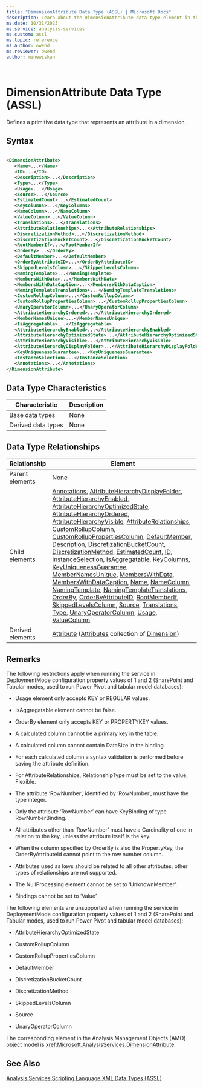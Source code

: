 ```yaml
---
title: "DimensionAttribute Data Type (ASSL) | Microsoft Docs"
description: Learn about the DimensionAttribute data type element in the Analysis Services Scripting Language (ASSL) schema.
ms.date: 10/31/2023
ms.service: analysis-services
ms.custom: assl
ms.topic: reference
ms.author: owend
ms.reviewer: owend
author: minewiskan

---
```

# DimensionAttribute Data Type (ASSL)

  Defines a primitive data type that represents an attribute in a dimension.  
  
## Syntax  
  
```xml  
  
<DimensionAttribute>  
   <Name>...</Name>  
   <ID>...</ID>  
   <Description>...</Description>  
   <Type>...</Type>  
   <Usage>...</Usage>  
   <Source>...</Source>  
   <EstimatedCount>...</EstimatedCount>  
   <KeyColumns>...</KeyColumns>  
   <NameColumn>...</NameColumn>  
   <ValueColumn>...</ValueColumn>  
   <Translations>...</Translations>  
   <AttributeRelationships>...</AttributeRelationships>  
   <DiscretizationMethod>...</DiscretizationMethod>  
   <DiscretizationBucketCount>...</DiscretizationBucketCount>  
   <RootMemberIf>...</RootMemberIf>  
   <OrderBy>...</OrderBy>  
   <DefaultMember>...</DefaultMember>  
   <OrderByAttributeID>...</OrderByAttributeID>  
   <SkippedLevelsColumn>...</SkippedLevelsColumn>  
   <NamingTemplate>...</NamingTemplate>  
   <MembersWithData>...</MembersWithData>  
   <MembersWithDataCaption>...</MembersWithDataCaption>  
   <NamingTemplateTranslations>...</NamingTemplateTranslations>  
   <CustomRollupColumn>...</CustomRollupColumn>  
   <CustomRollupPropertiesColumn>...</CustomRollupPropertiesColumn>  
   <UnaryOperatorColumn>...</UnaryOperatorColumn>  
   <AttributeHierarchyOrdered>...</AttributeHierarchyOrdered>  
   <MemberNamesUnique>...</MemberNamesUnique>  
   <IsAggregatable>...</IsAggregatable>  
   <AttributeHierarchyEnabled>...</AttributeHierarchyEnabled>  
   <AttributeHierarchyOptimizedState>...</AttributeHierarchyOptimizedState>  
   <AttributeHierarchyVisible>...</AttributeHierarchyVisible>  
   <AttributeHierarchyDisplayFolder>...</AttributeHierarchyDisplayFolder>  
   <KeyUniquenessGuarantee>...<KeyUniquenessGuarantee>  
   <InstanceSelection>...</InstanceSelection>  
   <Annotations>...</Annotations>  
</DimensionAttribute>  
```  
  
## Data Type Characteristics  
  
|Characteristic|Description|  
|--------------------|-----------------|  
|Base data types|None|  
|Derived data types|None|  
  
## Data Type Relationships  
  
|Relationship|Element|  
|------------------|-------------|  
|Parent elements|None|  
|Child elements|[Annotations](../collections/annotations-element-assl.md), [AttributeHierarchyDisplayFolder](../properties/attributehierarchydisplayfolder-element-assl.md), [AttributeHierarchyEnabled](../properties/attributehierarchyenabled-element-assl.md), [AttributeHierarchyOptimizedState](../properties/attributehierarchyoptimizedstate-element-assl.md), [AttributeHierarchyOrdered](../properties/attributehierarchyordered-element-assl.md), [AttributeHierarchyVisible](../properties/attributehierarchyvisible-element-assl.md), [AttributeRelationships](../collections/attributerelationships-element-assl.md), [CustomRollupColumn](../objects/customrollupcolumn-element-assl.md), [CustomRollupPropertiesColumn](../objects/customrolluppropertiescolumn-element-assl.md), [DefaultMember](../properties/defaultmember-element-assl.md), [Description](../properties/description-element-assl.md), [DiscretizationBucketCount](../properties/discretizationbucketcount-element-assl.md), [DiscretizationMethod](../properties/discretizationmethod-element-assl.md), [EstimatedCount](../properties/estimatedcount-element-assl.md), [ID](../properties/id-element-assl.md), [InstanceSelection](../properties/instanceselection-element-assl.md), [IsAggregatable](../properties/isaggregatable-element-assl.md), [KeyColumns](../collections/keycolumns-element-assl.md), [KeyUniquenessGuarantee](../properties/keyuniquenessguarantee-element-assl.md), [MemberNamesUnique](../properties/membernamesunique-element-assl.md), [MembersWithData](../properties/memberswithdata-element-assl.md), [MembersWithDataCaption](../properties/memberswithdatacaption-element-assl.md), [Name](../properties/name-element-assl.md), [NameColumn](../objects/namecolumn-element-assl.md), [NamingTemplate](../properties/namingtemplate-element-assl.md), [NamingTemplateTranslations](../collections/namingtemplatetranslations-element-assl.md), [OrderBy](../properties/orderby-element-assl.md), [OrderByAttributeID](../properties/orderbyattributeid-element-assl.md), [RootMemberIf](../properties/rootmemberif-element-assl.md), [SkippedLevelsColumn](../objects/skippedlevelscolumn-element-assl.md), [Source](../properties/source-element-binding-assl.md), [Translations](../collections/translations-element-assl.md), [Type](../properties/type-element-dimensionattribute-assl.md), [UnaryOperatorColumn](../objects/unaryoperatorcolumn-element-assl.md), [Usage](../properties/usage-element-dimensionattribute-assl.md), [ValueColumn](../objects/valuecolumn-element-assl.md)|  
|Derived elements|[Attribute](../objects/attribute-element-assl.md) ([Attributes](../collections/attributes-element-assl.md) collection of [Dimension](../objects/dimension-element-assl.md))|  
  
## Remarks  
 The following restrictions apply when running the service in DeploymentMode configuration property values of 1 and 2 (SharePoint and Tabular modes, used to run Power Pivot and tabular model databases):  
  
-   Usage element only accepts KEY or REGULAR values.  
  
-   IsAggregatable element cannot be false.  
  
-   OrderBy element only accepts KEY or PROPERTYKEY values.  
  
-   A calculated column cannot be a primary key in the table.  
  
-   A calculated column cannot contain DataSize in the binding.  
  
-   For each calculated column a syntax validation is performed before saving the attribute definition.  
  
-   For AttributeRelationships, RelationshipType must be set to the value, Flexible.  
  
-   The attribute ‘RowNumber’, identified by ‘RowNumber’, must have the type integer.  
  
-   Only the attribute ‘RowNumber’ can have KeyBinding of type RowNumberBinding.  
  
-   All attributes other than ‘RowNumber’ must have a Cardinality of one in relation to the key, unless the attribute itself is the key.  
  
-   When the column specified by OrderBy is also the PropertyKey, the OrderByAttributeId cannot point to the row number column.  
  
-   Attributes used as keys should be related to all other attributes; other types of relationships are not supported.  
  
-   The NullProcessing element cannot be set to ‘UnknownMember’.  
  
-   Bindings cannot be set to ‘Value’.  
  
 The following elements are unsupported when running the service in DeploymentMode configuration property values of 1 and 2 (SharePoint and Tabular modes, used to run Power Pivot and tabular model databases):  
  
-   AttributeHierarchyOptimizedState  
  
-   CustomRollupColumn  
  
-   CustomRollupPropertiesColumn  
  
-   DefaultMember  
  
-   DiscretizationBucketCount  
  
-   DiscretizationMethod  
  
-   SkippedLevelsColumn  
  
-   Source  
  
-   UnaryOperatorColumn  
  
 The corresponding element in the Analysis Management Objects (AMO) object model is <xref:Microsoft.AnalysisServices.DimensionAttribute>.  
  
## See Also  
 [Analysis Services Scripting Language XML Data Types &#40;ASSL&#41;](analysis-services-scripting-language-xml-data-types-assl.md)  
  
  
